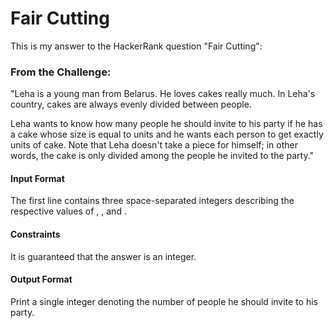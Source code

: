 # Fair Cutting

This is my answer to the HackerRank question "Fair Cutting":

### From the Challenge:
"Leha is a young man from Belarus. He loves cakes really much. In Leha's country, cakes are always evenly divided between people.

Leha wants to know how many people he should invite to his party if he has a cake whose size is equal to  units and he wants each person to get exactly  units of cake. Note that Leha doesn't take a piece for himself; in other words, the cake is only divided among the people he invited to the party."

#### Input Format

The first line contains three space-separated integers describing the respective values of , , and .

#### Constraints

It is guaranteed that the answer is an integer.

#### Output Format

Print a single integer denoting the number of people he should invite to his party.